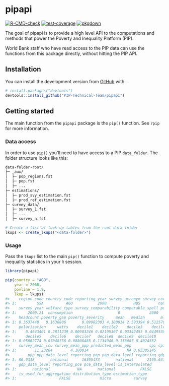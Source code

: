 
<!-- README.md is generated from README.Rmd. Please edit that file -->

# pipapi

<!-- badges: start -->
<!-- [![Codecov test coverage](https://codecov.io/gh/PIP-Technical-Team/pipapi/branch/master/graph/badge.svg)](https://codecov.io/gh/PIP-Technical-Team/pipapi?branch=master) -->

[![R-CMD-check](https://github.com/PIP-Technical-Team/pipapi/workflows/R-CMD-check/badge.svg)](https://github.com/PIP-Technical-Team/pipapi/actions?workflow=R-CMD-check)
[![test-coverage](https://github.com/PIP-Technical-Team/pipapi/workflows/test-coverage/badge.svg)](https://github.com/PIP-Technical-Team/pipapi/actions)
[![pkgdown](https://github.com/PIP-Technical-Team/pipapi/workflows/pkgdown/badge.svg)](https://github.com/PIP-Technical-Team/pipapi/actions)
<!-- badges: end -->

The goal of pipapi is to provide a high level API to the computations
and methods that power the Poverty and Inequality Platform (PIP).

World Bank staff who have read access to the PIP data can use the
functions from this package directly, without hitting the PIP API.

## Installation

You can install the development version from
[GitHub](https://github.com/) with:

``` r
# install.packages("devtools")
devtools::install_github("PIP-Technical-Team/pipapi")
```

## Getting started

The main function from the `pipapi` package is the `pip()` function. See
`?pip` for more information.

### Data access

In order to use `pip()` you’ll need to have access to a PIP
`data_folder`. The folder structure looks like this:

``` bash
data-folder-root/
├─ _aux/
│  ├─ pop_regions.fst
│  ├─ pop.fst
│  ├─ ...
├─ estimations/
│  ├─ prod_svy_estimation.fst
│  ├─ prod_ref_estimation.fst
├─ survey_data/
│  ├─ survey_1.fst
│  ├─ ...
│  ├─ survey_n.fst
```

``` r
# Create a list of look-up tables from the root data folder
lkups <- create_lkups("<data-folder>")
```

### Usage

Pass the `lkups` list to the main `pip()` function to compute poverty
and inequality statistics in your `R` session.

``` r
library(pipapi)

pip(country = "AGO",
    year = 2000,
    povline = 1.9,
    lkup = lkups)
#>    region_code country_code reporting_year survey_acronym survey_coverage
#> 1:         SSA          AGO           2000            HBS        national
#>    survey_year welfare_type survey_comparability comparable_spell poverty_line
#> 1:     2000.21  consumption                    0             2000          1.9
#>    headcount poverty_gap poverty_severity     mean   median       mld      gini
#> 1: 0.3637448   0.1636806       0.09982393 4.100014 2.593394 0.5125765 0.5195689
#>    polarization     watts    decile1    decile2    decile3    decile4
#> 1:    0.4643401 0.2811239 0.00983246 0.02195307 0.03342455 0.04495307
#>       decile5    decile6    decile7   decile8  decile9  decile10
#> 1: 0.05662774 0.07048758 0.08808485 0.1134946 0.158687 0.4024552
#>    survey_mean_lcu survey_mean_ppp predicted_mean_ppp        cpi cpi_data_level
#> 1:        11.23264        4.100014                 NA 0.03385145       national
#>        ppp ppp_data_level reporting_pop pop_data_level reporting_gdp
#> 1: 80.9318       national      16395473       national      2195.631
#>    gdp_data_level reporting_pce pce_data_level is_interpolated
#> 1:       national            NA       national           FALSE
#>    is_used_for_aggregation distribution_type estimation_type
#> 1:                   FALSE             micro          survey
```
